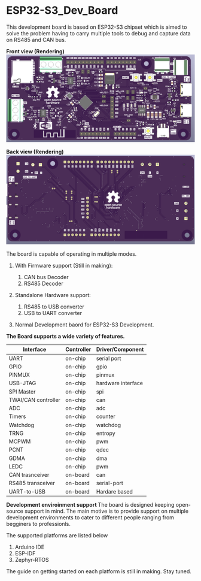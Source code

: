 # ESP32-S3_Dev_Board
This development board is based on ESP32-S3 chipset which is aimed to solve the problem having to carry multiple tools to debug and capture data on RS485 and CAN bus.

<strong> Front view (Rendering)</strong>
![plot](./Assets/front.png)


<strong> Back view (Rendering)</strong>
![plot](./Assets/back.png)

The board is capable of operating in multiple modes.
1. With Firmware support (Still in making):
    1. CAN bus Decoder
    2. RS485 Decoder 

2. Standalone Hardware support:
    1. RS485 to USB converter
    2. USB to UART converter

3. Normal Development baord for ESP32-S3 Development.

<strong>The Board supports a wide variety of features.</strong>

| Interface    | Controller | Driver/Component |
| -------- | ------- | ------- |
| UART | on-chip | serial port |
GPIO | on-chip | gpio |
PINMUX | on-chip | pinmux |
USB-JTAG | on-chip | hardware interface
SPI Master | on-chip | spi
TWAI/CAN controller | on-chip | can
ADC | on-chip | adc
Timers | on-chip | counter
Watchdog | on-chip | watchdog	
TRNG | on-chip | entropy
MCPWM | on-chip | pwm 
PCNT | on-chip | qdec
GDMA | on-chip | dma
LEDC | on-chip | pwm
CAN trasnceiver | on-board | can
RS485 transceiver | on-board | serial-port
UART-to-USB | on-board | Hardare based

<strong>Development enviroinment support </strong>
The board is designed keeping open-source support in mind.
The main motive is to provide support on multiple development environments to cater to different people ranging from begginers to professionls. 

The supported platforms are listed below

1. Arduino IDE
2. ESP-IDF
3. Zephyr-RTOS

The guide on getting started on each platform is still in making. Stay tuned. 
